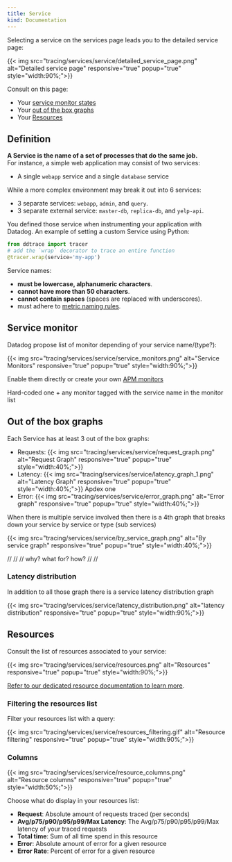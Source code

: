 ```yaml
---
title: Service
kind: Documentation
---
```


Selecting a service on the services page leads you to the detailed service page:

{{< img src="tracing/services/service/detailed_service_page.png" alt="Detailed service page" responsive="true" popup="true" style="width:90%;">}}

Consult on this page:

* Your [service monitor states](#service-monitor) 
* Your [out of the box graphs](#out-of-the-box-graphs) 
* Your [Resources](/tracing/services/resource) 

## Definition

**A Service is the name of a set of processes that do the same job.**  
For instance, a simple web application may consist of two services: 

* A single `webapp` service and a single `database` service

While a more complex environment may break it out into 6 services: 

* 3 separate services: `webapp`, `admin`, and `query`.
* 3 separate external service:  `master-db`,  `replica-db`, and `yelp-api`.

You defined those service when instrumenting your application with Datadog.
An example of setting a custom Service using Python:
```python
from ddtrace import tracer
# add the `wrap` decorator to trace an entire function
@tracer.wrap(service='my-app')
```

Service names:

* **must be lowercase, alphanumeric characters**.
* **cannot have more than 50 characters**.
* **cannot contain spaces** (spaces are replaced with underscores).
* must adhere to [metric naming rules](/developers/metrics/).

## Service monitor

Datadog propose list of monitor depending of your service name/(type?): 

{{< img src="tracing/services/service/service_monitors.png" alt="Service Monitors" responsive="true" popup="true" style="width:90%;">}}

Enable them directly or create your own [APM monitors](/monitors/monitor_types/apm)

Hard-coded one + any monitor tagged with the service name in the monitor list


## Out of the box graphs

Each Service has at least 3 out of the box graphs:

* Requests:
    {{< img src="tracing/services/service/request_graph.png" alt="Request Graph" responsive="true" popup="true" style="width:40%;">}}
* Latency:
    {{< img src="tracing/services/service/latency_graph_1.png" alt="Latency Graph" responsive="true" popup="true" style="width:40%;">}}
Apdex one
* Error:
    {{< img src="tracing/services/service/error_graph.png" alt="Error graph" responsive="true" popup="true" style="width:40%;">}}

When there is multiple service involved then there is a 4th graph that breaks down your service by service or type  (sub services)

{{< img src="tracing/services/service/by_service_graph.png" alt="By service graph" responsive="true" popup="true" style="width:40%;">}}

//
//
// why? what for? how?
//
//

### Latency distribution

In addition to all those graph there is a service latency distribution graph

{{< img src="tracing/services/service/latency_distribution.png" alt="latency distribution" responsive="true" popup="true" style="width:90%;">}}

## Resources

Consult the list of resources associated to your service:

{{< img src="tracing/services/service/resources.png" alt="Resources" responsive="true" popup="true" style="width:90%;">}}

[Refer to our dedicated resource documentation to learn more](/tracing/services/resource).

### Filtering the resources list
Filter your resources list with a query:

{{< img src="tracing/services/service/resources_filtering.gif" alt="Resource filtering" responsive="true" popup="true" style="width:90%;">}}

### Columns 

{{< img src="tracing/services/service/resource_columns.png" alt="Resource columns" responsive="true" popup="true" style="width:50%;">}}

Choose what do display in your resources list:

* **Request**: Absolute amount of requests traced (per seconds)
* **Avg/p75/p90/p95/p99/Max Latency**: The Avg/p75/p90/p95/p99/Max latency of your traced requests
* **Total time**: Sum of all time spend in this resource 
* **Error**: Absolute amount of error for a given resource
* **Error Rate**: Percent of error for a given resource
